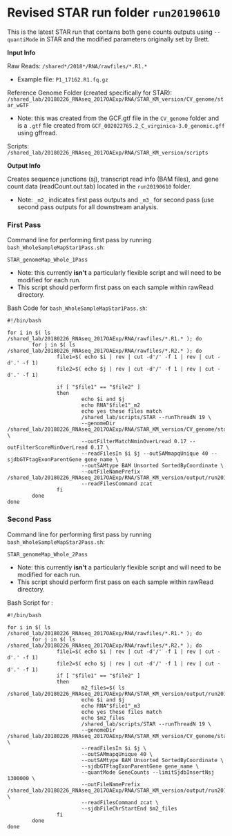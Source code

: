 # Revised STAR run folder `run20190610`

This is the latest STAR run that contains both gene counts outputs using `--quantiMode` in STAR and the modified parameters originally set by Brett.

**Input Info**

Raw Reads: `/shared*/2018*/RNA/rawfiles/*.R1.*`
* Example file: `P1_17162.R1.fq.gz`

Reference Genome Folder (created specifically for STAR): `/shared_lab/20180226_RNAseq_2017OAExp/RNA/STAR_KM_version/CV_genome/star_wGTF`
* Note: this was created from the GCF.gtf file in the `CV_genome` folder and is a `.gtf` file created from `GCF_002022765.2_C_virginica-3.0_genomic.gff` using gffread.

Scripts: `/shared_lab/20180226_RNAseq_2017OAExp/RNA/STAR_KM_version/scripts`

**Output Info**

Creates sequence junctions (sj), transcript read info (BAM files), and gene count data (readCount.out.tab) located in the `run20190610` folder.
* Note: `_m2_` indicates first pass outputs and `_m3_` for second pass (use second pass outputs for all downstream analysis.

### First Pass

Command line for performing first pass by running `bash_WholeSampleMapStar1Pass.sh`:
```
STAR_genomeMap_Whole_1Pass
```
* Note: this currently **isn't** a particularly flexible script and will need to be modified for each run. 
* This script should perform first pass on each sample within rawRead directory.

Bash Code for `bash_WholeSampleMapStar1Pass.sh`:
```
#!/bin/bash

for i in $( ls /shared_lab/20180226_RNAseq_2017OAExp/RNA/rawfiles/*.R1.* ); do
        for j in $( ls /shared_lab/20180226_RNAseq_2017OAExp/RNA/rawfiles/*.R2.* ); do
                file1=$( echo $i | rev | cut -d'/' -f 1 | rev | cut -d'.' -f 1)
                file2=$( echo $j | rev | cut -d'/' -f 1 | rev | cut -d'.' -f 1)

                if [ "$file1" == "$file2" ]
                then
                    	echo $i and $j
                        echo RNA"$file1"_m2
                        echo yes these files match
                        /shared_lab/scripts/STAR --runThreadN 19 \
                        --genomeDir /shared_lab/20180226_RNAseq_2017OAExp/RNA/STAR_KM_version/CV_genome/star_wGTF \
                        --outFilterMatchNminOverLread 0.17 --outFilterScoreMinOverLread 0.17 \
                        --readFilesIn $i $j --outSAMmapqUnique 40 --sjdbGTFtagExonParentGene gene_name \
                        --outSAMtype BAM Unsorted SortedByCoordinate \
                        --outFileNamePrefix /shared_lab/20180226_RNAseq_2017OAExp/RNA/STAR_KM_version/output/run20190610/"$file1"_m$
                        --readFilesCommand zcat
                fi
        done
done
```

### Second Pass

Command line for performing first pass by running `bash_WholeSampleMapStar2Pass.sh`:
```
STAR_genomeMap_Whole_2Pass
```
* Note: this currently **isn't** a particularly flexible script and will need to be modified for each run. 
* This script should perform first pass on each sample within rawRead directory.

Bash Script for :
```
#!/bin/bash

for i in $( ls /shared_lab/20180226_RNAseq_2017OAExp/RNA/rawfiles/*.R1.* ); do
        for j in $( ls /shared_lab/20180226_RNAseq_2017OAExp/RNA/rawfiles/*.R2.* ); do
                file1=$( echo $i | rev | cut -d'/' -f 1 | rev | cut -d'.' -f 1)
                file2=$( echo $j | rev | cut -d'/' -f 1 | rev | cut -d'.' -f 1)
                if [ "$file1" == "$file2" ]
                then
                    	m2_files=$( ls /shared_lab/20180226_RNAseq_2017OAExp/RNA/STAR_KM_version/output/run20190610/m2/*m2_SJ.out.tab)
                        echo $i and $j
                        echo RNA"$file1"_m3
                        echo yes these files match
                        echo $m2_files
                        /shared_lab/scripts/STAR --runThreadN 19 \
                        --genomeDir /shared_lab/20180226_RNAseq_2017OAExp/RNA/STAR_KM_version/CV_genome/star_wGTF \
                        --readFilesIn $i $j \
                        --outSAMmapqUnique 40 \
                        --outSAMtype BAM Unsorted SortedByCoordinate \
                        --sjdbGTFtagExonParentGene gene_name \
                        --quantMode GeneCounts --limitSjdbInsertNsj 1300000 \
                        --outFileNamePrefix /shared_lab/20180226_RNAseq_2017OAExp/RNA/STAR_KM_version/output/run20190610/"$file1"_m3_ \
                        --readFilesCommand zcat \
                        --sjdbFileChrStartEnd $m2_files
                fi
        done
done
```

